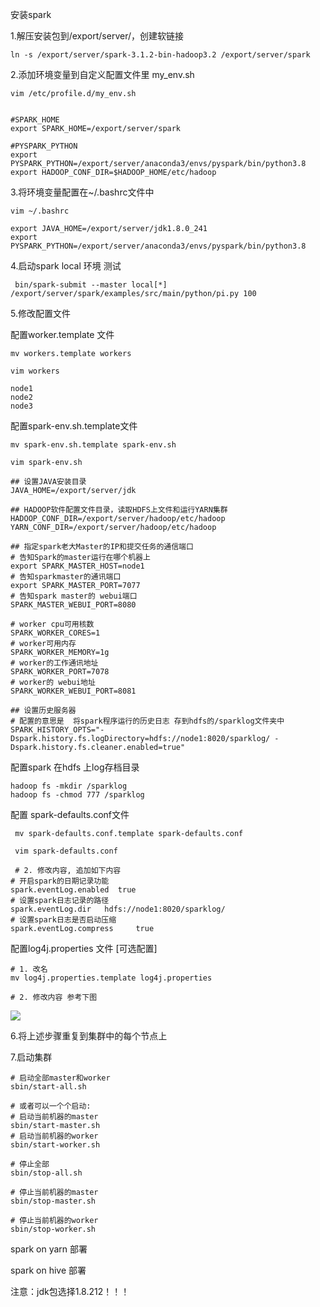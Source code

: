 安装spark 

1.解压安装包到/export/server/，创建软链接

```
ln -s /export/server/spark-3.1.2-bin-hadoop3.2 /export/server/spark
```

2.添加环境变量到自定义配置文件里 my_env.sh

```
vim /etc/profile.d/my_env.sh


#SPARK_HOME
export SPARK_HOME=/export/server/spark

#PYSPARK_PYTHON
export PYSPARK_PYTHON=/export/server/anaconda3/envs/pyspark/bin/python3.8
export HADOOP_CONF_DIR=$HADOOP_HOME/etc/hadoop

```

 3.将环境变量配置在~/.bashrc文件中

```
vim ~/.bashrc

export JAVA_HOME=/export/server/jdk1.8.0_241
export PYSPARK_PYTHON=/export/server/anaconda3/envs/pyspark/bin/python3.8
```

4.启动spark local 环境 测试

```
 bin/spark-submit --master local[*] /export/server/spark/examples/src/main/python/pi.py 100
```

5.修改配置文件

配置worker.template 文件

```
mv workers.template workers

vim workers

node1
node2
node3
```

配置spark-env.sh.template文件

```
mv spark-env.sh.template spark-env.sh

vim spark-env.sh

## 设置JAVA安装目录
JAVA_HOME=/export/server/jdk

## HADOOP软件配置文件目录，读取HDFS上文件和运行YARN集群
HADOOP_CONF_DIR=/export/server/hadoop/etc/hadoop
YARN_CONF_DIR=/export/server/hadoop/etc/hadoop

## 指定spark老大Master的IP和提交任务的通信端口
# 告知Spark的master运行在哪个机器上
export SPARK_MASTER_HOST=node1
# 告知sparkmaster的通讯端口
export SPARK_MASTER_PORT=7077
# 告知spark master的 webui端口
SPARK_MASTER_WEBUI_PORT=8080

# worker cpu可用核数
SPARK_WORKER_CORES=1
# worker可用内存
SPARK_WORKER_MEMORY=1g
# worker的工作通讯地址
SPARK_WORKER_PORT=7078
# worker的 webui地址
SPARK_WORKER_WEBUI_PORT=8081

## 设置历史服务器
# 配置的意思是  将spark程序运行的历史日志 存到hdfs的/sparklog文件夹中
SPARK_HISTORY_OPTS="-Dspark.history.fs.logDirectory=hdfs://node1:8020/sparklog/ -Dspark.history.fs.cleaner.enabled=true"
```

配置spark 在hdfs 上log存档目录

```
hadoop fs -mkdir /sparklog
hadoop fs -chmod 777 /sparklog
```

配置 spark-defaults.conf文件

```
 mv spark-defaults.conf.template spark-defaults.conf
 
 vim spark-defaults.conf
 
 # 2. 修改内容, 追加如下内容
# 开启spark的日期记录功能
spark.eventLog.enabled 	true
# 设置spark日志记录的路径
spark.eventLog.dir	 hdfs://node1:8020/sparklog/ 
# 设置spark日志是否启动压缩
spark.eventLog.compress 	true
```

配置log4j.properties 文件 [可选配置]


```shell
# 1. 改名
mv log4j.properties.template log4j.properties

# 2. 修改内容 参考下图
```

![](https://pybd.yuque.com/api/filetransfer/images?url=https%3A%2F%2Fimage-set.oss-cn-zhangjiakou.aliyuncs.com%2Fimg-out%2F2021%2F09%2F08%2F20210908151736.png&sign=9baf2cdc4826e60d35e84d1c175de20def3c2f65ecfdba1c01a1ecfa9d8084ab#from=url&id=WzrZH&margin=%5Bobject%20Object%5D&originHeight=753&originWidth=1889&originalType=binary&ratio=1&status=done&style=none)  

6.将上述步骤重复到集群中的每个节点上

7.启动集群

```
# 启动全部master和worker
sbin/start-all.sh

# 或者可以一个个启动:
# 启动当前机器的master
sbin/start-master.sh
# 启动当前机器的worker
sbin/start-worker.sh

# 停止全部
sbin/stop-all.sh

# 停止当前机器的master
sbin/stop-master.sh

# 停止当前机器的worker
sbin/stop-worker.sh
```

spark on yarn 部署

spark on hive 部署

注意：jdk包选择1.8.212！！！

